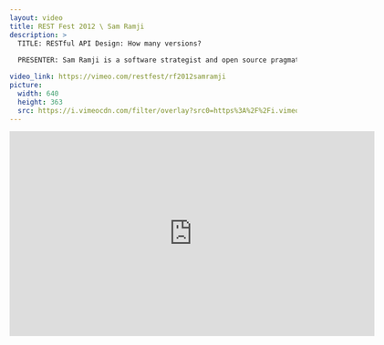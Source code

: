 ```yaml
---
layout: video
title: REST Fest 2012 \ Sam Ramji
description: >
  TITLE: RESTful API Design: How many versions?
  
  PRESENTER: Sam Ramji is a software strategist and open source pragmatist. He works at Apigee as the head of strategy, and volunteers at Outercurve Foundation (an open source foundation sponsored by Microsoft and AOL) and the Open Cloud Initiative. Sam grew up in Oakland, California and started programming at age 9 when the local public schools put in a set of Commodore Pet 16K computers. He stopped writing real code in 2000, but for some reason can't get away from software…and has been working in the industry since 1994. He’s a true, cognitive science geek.

video_link: https://vimeo.com/restfest/rf2012samramji
picture:
  width: 640
  height: 363
  src: https://i.vimeocdn.com/filter/overlay?src0=https%3A%2F%2Fi.vimeocdn.com%2Fvideo%2F342470826_640x363.jpg&src1=http%3A%2F%2Ff.vimeocdn.com%2Fp%2Fimages%2Fcrawler_play.png
---
```

<iframe src="https://player.vimeo.com/video/49609651?title=0&byline=0&portrait=0&badge=0&autopause=0&player_id=0" width="640" height="360" frameborder="0" title="REST Fest 2012 \ Sam Ramji" webkitallowfullscreen mozallowfullscreen allowfullscreen></iframe>